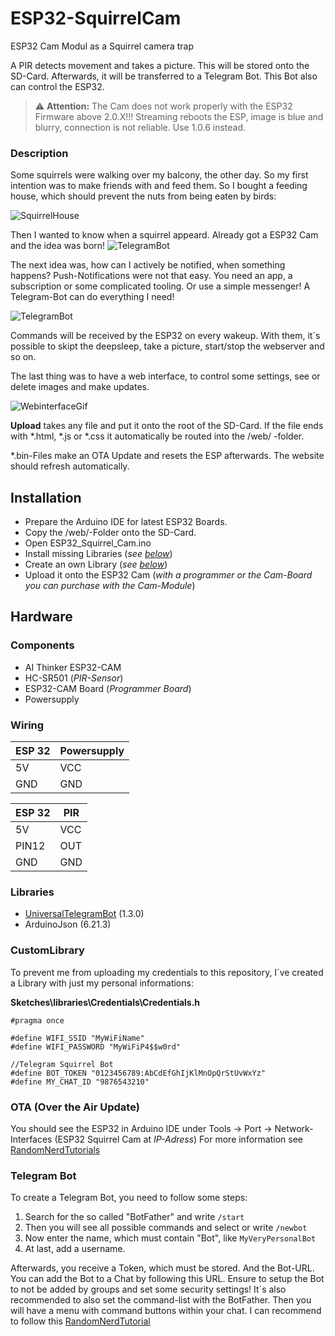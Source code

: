 # ESP32-SquirrelCam
ESP32 Cam Modul as a Squirrel camera trap

A PIR detects movement and takes a picture. This will be stored onto the SD-Card.
Afterwards, it will be transferred to a Telegram Bot. This Bot also can control the ESP32.

> :warning: **Attention:** The Cam does not work properly with the ESP32 Firmware above 2.0.X!!!
Streaming reboots the ESP, image is blue and blurry, connection is not reliable.
Use 1.0.6 instead.


### Description
Some squirrels were walking over my balcony, the other day. So my first intention was to make friends with and feed them.
So I bought a feeding house, which should prevent the nuts from being eaten by birds:

![SquirrelHouse](/Images/SquirrelHouse.png)

Then I wanted to know when a squirrel appeard. Already got a ESP32 Cam and the idea was born!
![TelegramBot](/Images/ESP32CamCase.png)

The next idea was, how can I actively be notified, when something happens? Push-Notifications were not that easy.
You need an app, a subscription or some complicated tooling. Or use a simple messenger!
A Telegram-Bot can do everything I need!


![TelegramBot](/Images/Telegram%20Bot.png)

Commands will be received by the ESP32 on every wakeup. With them, it´s possible to skipt the deepsleep, take a picture, start/stop the webserver and so on.

The last thing was to have a web interface, to control some settings, see or delete images and make updates.

![WebinterfaceGif](/Images/Squirrel%20Cam%20Webinterface.gif)

**Upload** takes any file and put it onto the root of the SD-Card. If the file ends with *.html, *.js or *.css it automatically be routed into the /web/ -folder.

*.bin-Files make an OTA Update and resets the ESP afterwards. The website should refresh automatically.

## Installation
* Prepare the Arduino IDE for latest ESP32 Boards.
* Copy the /web/-Folder onto the SD-Card.
* Open ESP32_Squirrel_Cam.ino
* Install missing Libraries (_see [below](#Libraries)_)
* Create an own Library (_see [below](#CustomLibrary)_)
* Upload it onto the ESP32 Cam (_with a programmer or the Cam-Board you can purchase with the Cam-Module_)

## Hardware
### Components
* AI Thinker ESP32-CAM
* HC-SR501 (_PIR-Sensor_)
* ESP32-CAM Board (_Programmer Board_)
* Powersupply

### Wiring
ESP 32 | Powersupply
------- | --------
5V | VCC
GND | GND

ESP 32 | PIR
------- | --------
5V | VCC
PIN12 | OUT
GND | GND

### Libraries
* [UniversalTelegramBot](https://github.com/witnessmenow/Universal-Arduino-Telegram-Bot) (1.3.0)
* ArduinoJson (6.21.3)

### CustomLibrary
To prevent me from uploading my credentials to this repository, I´ve created a Library with just my personal informations:

**Sketches\libraries\Credentials\Credentials.h**

```
#pragma once

#define WIFI_SSID "MyWiFiName"
#define WIFI_PASSWORD "MyWiFiP4$$w0rd"

//Telegram Squirrel Bot
#define BOT_TOKEN "0123456789:AbCdEfGhIjKlMnOpQrStUvWxYz"
#define MY_CHAT_ID "9876543210"
```

### OTA (Over the Air Update)
You should see the ESP32 in Arduino IDE under Tools -> Port -> Network-Interfaces (ESP32 Squirrel Cam at _IP-Adress_)
For more information see [RandomNerdTutorials](https://randomnerdtutorials.com/esp32-over-the-air-ota-programming/)

### Telegram Bot
To create a Telegram Bot, you need to follow some steps:
1. Search for the so called "BotFather" and write ```/start```
2. Then you will see all possible commands and select or write ```/newbot```
3. Now enter the name, which must contain "Bot", like ```MyVeryPersonalBot```
4. At last, add a username.

Afterwards, you receive a Token, which must be stored. And the Bot-URL. You can add the Bot to a Chat by following this URL.
Ensure to setup the Bot to not be added by groups and set some security settings!
It´s also recommended to also set the command-list with the BotFather. Then you will have a menu with command buttons within your chat.
I can recommend to follow this [RandomNerdTutorial](https://randomnerdtutorials.com/telegram-control-esp32-esp8266-nodemcu-outputs/)

